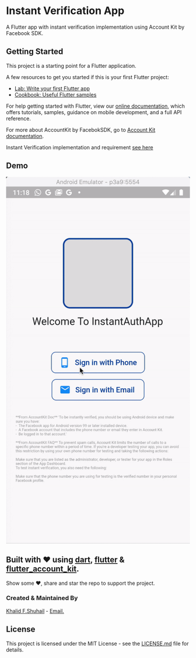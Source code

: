 # Instant Verification App

A Flutter app with instant verification implementation using Account Kit by Facebook SDK.

## Getting Started

This project is a starting point for a Flutter application.

A few resources to get you started if this is your first Flutter project:

- [Lab: Write your first Flutter app](https://flutter.dev/docs/get-started/codelab)
- [Cookbook: Useful Flutter samples](https://flutter.dev/docs/cookbook)

For help getting started with Flutter, view our
[online documentation](https://flutter.dev/docs), which offers tutorials,
samples, guidance on mobile development, and a full API reference.

For more about AccountKit by FacebokSDK, go to [Account Kit documentation](https://developers.facebook.com/docs/accountkit/).

Instant Verification implementation and requirement [see here](https://developers.facebook.com/docs/accountkit/overview/#instantverification)


## Demo

<img src="demo/instant_verification.gif">

## Built with ❤️ using [**dart**](https://dart.dev), [**flutter**](https://flutter.dev) & [**flutter_account_kit**](https://github.com/peerwaya/flutter_account_kit).
Show some ❤️, share and star the repo to support the project.
### Created & Maintained By
[Khalid F.Shuhail](https://github.com/khalidfsh) - [Email.](dev.khalid@me.com)

## License

This project is licensed under the MIT License - see the [LICENSE.md](LICENSE.md) file for details.
